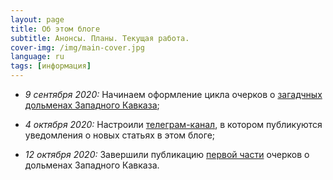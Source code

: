 ```yaml
---
layout: page
title: Об этом блоге
subtitle: Анонсы. Планы. Текущая работа.
cover-img: /img/main-cover.jpg
language: ru
tags: [информация]
---
```


- _9 сентября 2020:_ Начинаем оформление цикла очерков о [загадчных дольменах Западного Кавказа](/../mysteries-dolmens-intro/);
- _4 октября 2020:_ Настроили [телеграм-канал][a85077ec], в котором публикуются уведомления о новых статьях в этом блоге;
- _12 октября 2020:_ Завершили публикацию [первой части][fc339afa] очерков о дольменах Западного Кавказа.


  [a85077ec]: /../telegram "Информационный канал в поддержку этого блога"
  [fc339afa]: /../index-dolmens/#ch1 "Оглавление к циклу очерков о дольменах Западного Кавказа"

